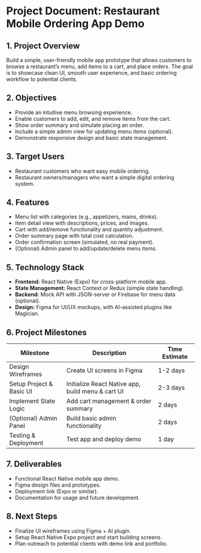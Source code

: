 # Project Document: Restaurant Mobile Ordering App Demo

## 1. Project Overview  
Build a simple, user-friendly mobile app prototype that allows customers to browse a restaurant’s menu, add items to a cart, and place orders. The goal is to showcase clean UI, smooth user experience, and basic ordering workflow to potential clients.

## 2. Objectives  
- Provide an intuitive menu browsing experience.  
- Enable customers to add, edit, and remove items from the cart.  
- Show order summary and simulate placing an order.  
- Include a simple admin view for updating menu items (optional).  
- Demonstrate responsive design and basic state management.

## 3. Target Users  
- Restaurant customers who want easy mobile ordering.  
- Restaurant owners/managers who want a simple digital ordering system.

## 4. Features  
- Menu list with categories (e.g., appetizers, mains, drinks).  
- Item detail view with descriptions, prices, and images.  
- Cart with add/remove functionality and quantity adjustment.  
- Order summary page with total cost calculation.  
- Order confirmation screen (simulated, no real payment).  
- (Optional) Admin panel to add/update/delete menu items.

## 5. Technology Stack  
- **Frontend:** React Native (Expo) for cross-platform mobile app.  
- **State Management:** React Context or Redux (simple state handling).  
- **Backend:** Mock API with JSON-server or Firebase for menu data (optional).  
- **Design:** Figma for UI/UX mockups, with AI-assisted plugins like Magician.

## 6. Project Milestones  
| Milestone                | Description                         | Time Estimate  |
|--------------------------|-----------------------------------|----------------|
| Design Wireframes        | Create UI screens in Figma         | 1-2 days       |
| Setup Project & Basic UI  | Initialize React Native app, build menu & cart UI | 2-3 days       |
| Implement State Logic     | Add cart management & order summary | 2 days         |
| (Optional) Admin Panel    | Build basic admin functionality    | 2 days         |
| Testing & Deployment      | Test app and deploy demo            | 1 day          |

## 7. Deliverables  
- Functional React Native mobile app demo.  
- Figma design files and prototypes.  
- Deployment link (Expo or similar).  
- Documentation for usage and future development.

## 8. Next Steps  
- Finalize UI wireframes using Figma + AI plugin.  
- Setup React Native Expo project and start building screens.  
- Plan outreach to potential clients with demo link and portfolio.
